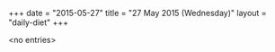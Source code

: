 +++
date = "2015-05-27"
title = "27 May 2015 (Wednesday)"
layout = "daily-diet"
+++


\<no entries\>

